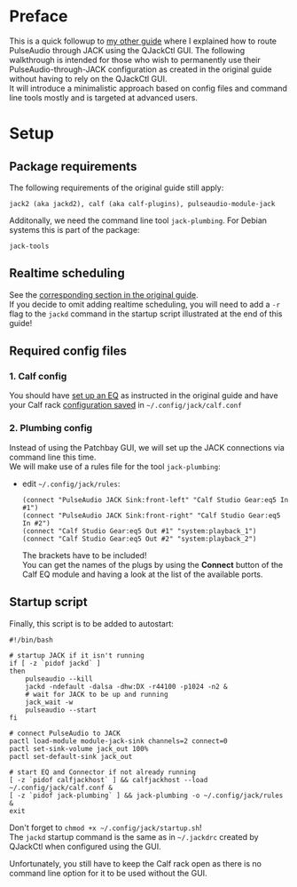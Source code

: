 # Preface
This is a quick followup to [my other guide](README.md) where I explained how to route PulseAudio through JACK using the QJackCtl GUI. 
The following walkthrough is intended for those who wish to permanently use their PulseAudio-through-JACK configuration as created in the original guide without having to rely on the QJackCtl GUI.  
It will introduce a minimalistic approach based on config files and command line tools mostly and is targeted at advanced users.

# Setup
## Package requirements
The following requirements of the original guide still apply:

    jack2 (aka jackd2), calf (aka calf-plugins), pulseaudio-module-jack

Additonally, we need the command line tool `jack-plumbing`. For Debian systems this is part of the package:

    jack-tools

## Realtime scheduling
See the [corresponding section in the original guide](README.md#enable-realtime-scheduling-for-your-user-optional).  
If you decide to omit adding realtime scheduling, you will need to add a `-r` flag to the `jackd` command in the startup script illustrated at the end of this guide!

## Required config files
### 1. Calf config
You should have [set up an EQ](README.md#prepare-the-eq) as instructed in the original guide and have your Calf rack [configuration saved](README.md#save-the-configuration) in `~/.config/jack/calf.conf`

### 2. Plumbing config
Instead of using the Patchbay GUI, we will set up the JACK connections via command line this time.  
We will make use of a rules file for the tool `jack-plumbing`:
- edit `~/.config/jack/rules`:

    ```
    (connect "PulseAudio JACK Sink:front-left" "Calf Studio Gear:eq5 In #1")
    (connect "PulseAudio JACK Sink:front-right" "Calf Studio Gear:eq5 In #2")
    (connect "Calf Studio Gear:eq5 Out #1" "system:playback_1")
    (connect "Calf Studio Gear:eq5 Out #2" "system:playback_2")
    ```
    The brackets have to be included!  
    You can get the names of the plugs by using the **Connect** button of the Calf EQ module and having a look at the list of the available ports.

## Startup script
Finally, this script is to be added to autostart:
```
#!/bin/bash

# startup JACK if it isn't running
if [ -z `pidof jackd` ]
then
    pulseaudio --kill
    jackd -ndefault -dalsa -dhw:DX -r44100 -p1024 -n2 &
    # wait for JACK to be up and running
    jack_wait -w
    pulseaudio --start
fi

# connect PulseAudio to JACK
pactl load-module module-jack-sink channels=2 connect=0
pactl set-sink-volume jack_out 100%
pactl set-default-sink jack_out

# start EQ and Connector if not already running
[ -z `pidof calfjackhost` ] && calfjackhost --load ~/.config/jack/calf.conf &
[ -z `pidof jack-plumbing` ] && jack-plumbing -o ~/.config/jack/rules &
exit
```
Don't forget to `chmod +x ~/.config/jack/startup.sh`!  
The `jackd` startup command is the same as in `~/.jackdrc` created by QJackCtl when  configured using the GUI.  

Unfortunately, you still have to keep the Calf rack open as there is no command line option for it to be used without the GUI.